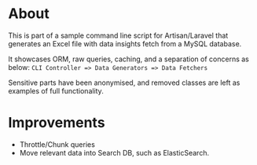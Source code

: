 # About
This is part of a sample command line script for Artisan/Laravel that generates an Excel file with data insights fetch from a MySQL database.

It showcases ORM, raw queries, caching, and a separation of concerns as below:
`CLI Controller => Data Generators => Data Fetchers`

Sensitive parts have been anonymised, and removed classes are left as examples of full functionality.

# Improvements
- Throttle/Chunk queries
- Move relevant data into Search DB, such as ElasticSearch.

